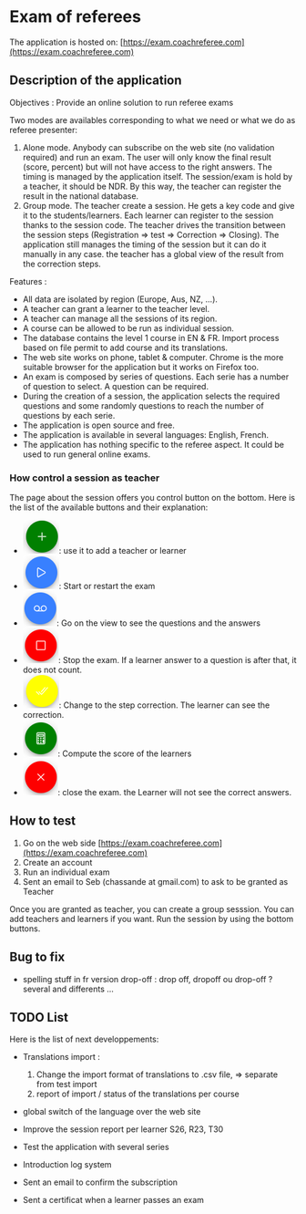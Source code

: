# Exam of referees

The application is hosted on: [https://exam.coachreferee.com](https://exam.coachreferee.com)

## Description of the application

Objectives : Provide an online solution to run referee exams

Two modes are availables corresponding to what we need or what we do as referee presenter:

1. Alone mode. Anybody can subscribe on the web site (no validation required) and run an exam. The user will only know the final result (score, percent) but will not have access to the right answers. The timing is managed by the application itself. The session/exam is hold by a teacher, it should be NDR. By this way, the teacher can register the result in the national database.
2. Group mode. The teacher create a session. He gets a key code and give it to the students/learners. Each learner can register to the session thanks to the session code. The teacher drives the transition between the session steps (Registration => test => Correction => Closing). The application still manages the timing of the session but it can do it manually in any case. the teacher has a global view of the result from the correction steps.

Features :

* All data are isolated by region (Europe, Aus, NZ, ...).
* A teacher can grant a learner to the teacher level.
* A teacher can manage all the sessions of its region.
* A course can be allowed to be run as individual session.
* The database contains the level 1 course in EN & FR. Import process based on file permit to add course and its translations.
* The web site works on phone, tablet & computer. Chrome is the more suitable browser for the application but it works on Firefox too.
* An exam is composed by series of questions. Each serie has a number of question to select. A question can be required.
* During the creation of a session, the application selects the required questions and some randomly questions to reach the number of questions by each serie.
* The application is open source and free.
* The application is available in several languages: English, French.
* The application has nothing specific to the referee aspect. It could be used to run general online exams.

### How control a session as teacher

The page about the session offers you control button on the bottom. Here is the list of the available buttons and their explanation:

* ![Add teacher](https://raw.githubusercontent.com/schassande/referee-course-test/master/doc/session_add_teacher_or_learner.png): use it to add a teacher or learner
* ![Start the exam](https://raw.githubusercontent.com/schassande/referee-course-test/master/doc/session_play.png): Start or restart the exam
* ![View as teacher](https://raw.githubusercontent.com/schassande/referee-course-test/master/doc/session_view_as_teacher.png): Go on the view to see the questions and the answers
* ![Stop the exam](https://raw.githubusercontent.com/schassande/referee-course-test/master/doc/session_stop.png): Stop the exam. If a learner answer to a question is after that, it does not count.
* ![Go to correction](https://raw.githubusercontent.com/schassande/referee-course-test/master/doc/session_correction.png): Change to the step correction. The learner can see the correction.
* ![Compute score](https://raw.githubusercontent.com/schassande/referee-course-test/master/doc/session_compute_score.png): Compute the score of the learners
* ![Close](https://raw.githubusercontent.com/schassande/referee-course-test/master/doc/session_close.png): close the exam. the Learner will not see the correct answers.

## How to test

1. Go on the web side [https://exam.coachreferee.com](https://exam.coachreferee.com)
2. Create an account
3. Run an individual exam
4. Sent an email to Seb (chassande at gmail.com) to ask to be granted as Teacher

Once you are granted as teacher, you can create a group sesssion. You can add teachers and learners if you want. Run the session by using the bottom buttons.

## Bug to fix

* spelling stuff in fr version drop-off : drop off, dropoff ou drop-off ? several and differents ...

## TODO List

Here is the list of next developpements:

* Translations import :
  
  1) Change the import format of translations to .csv file, => separate from test import
  2) report of import / status of the translations per course

* global switch of the language over the web site
* Improve the session report per learner S26, R23, T30
* Test the application with several series
* Introduction log system
* Sent an email to confirm the subscription
* Sent a certificat when a learner passes an exam
